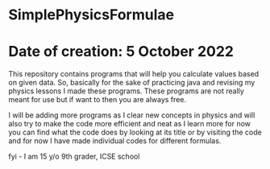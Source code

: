 # SimplePhysicsFormulae
# Date of creation: 5 October 2022
This repository contains programs that will help you calculate values based on given data.
So, basically for the sake of practicing java and revising my physics lessons I made these programs. These programs are not really meant for use but if want to then
you are always free.

I will be adding more programs as I clear new concepts in physics and will also try to make the code more efficient and neat as I learn more for now you can find what the code does by looking at its title or by visiting the code and for now I have made individual codes for different formulas.

fyi - I am 15 y/o 9th grader, ICSE school
